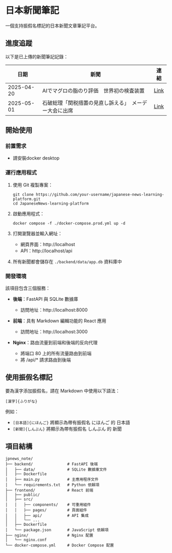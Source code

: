 # 日本新聞筆記

一個支持振假名標記的日本新聞文章筆記平台。


## 進度追蹤

以下是已上傳的新聞筆記記錄：

| 日期 | 新聞 | 連結 |
|------|------|------|
| 2025-04-20 | AIでマグロの脂のり評価　世界初の検査装置 | [Link](https://www.youtube.com/watch?v=CrAdYelsDVU) |
| 2025-05-01 | 石破総理「関税措置の見直し訴える」　メーデー大会に出席 | [Link](https://www.youtube.com/watch?v=spsDKEvBYu8)|

## 開始使用

### 前置需求

- 請安裝docker desktop

### 運行應用程式

1. 使用 Git 複製專案：
   ```
   git clone https://github.com/your-username/japanese-news-learning-platform.git
   cd JapaneseNews-learning-platform
   ```

2. 啟動應用程式：
   ```
   docker compose -f ./docker-compose.prod.yml up -d
   ```

3. 打開瀏覽器並輸入網址：
   - 網頁界面：http://localhost
   - API：http://localhost/api

4. 所有新聞都會儲存在 `./backend/data/app.db` 資料庫中

### 開發環境

該項目包含三個服務：

- **後端**：FastAPI 與 SQLite 數據庫
  - 訪問地址：http://localhost:8000
  
- **前端**：具有 Markdown 編輯功能的 React 應用
  - 訪問地址：http://localhost:3000
  
- **Nginx**：路由流量到前端和後端的反向代理
  - 將端口 80 上的所有流量路由到前端
  - 將 /api/* 請求路由到後端

## 使用振假名標記

要為漢字添加振假名，請在 Markdown 中使用以下語法：

```
[漢字]{ふりがな}
```

例如：
- `[日本語]{にほんご}` 將顯示為帶有振假名 にほんご 的 日本語
- `[新聞]{しんぶん}` 將顯示為帶有振假名 しんぶん 的 新聞

## 項目結構

```
jpnews_note/
├── backend/               # FastAPI 後端
│   ├── data/              # SQLite 數據庫文件
│   ├── Dockerfile
│   ├── main.py            # 主應用程序文件
│   └── requirements.txt   # Python 依賴項
├── frontend/              # React 前端
│   ├── public/
│   ├── src/
│   │   ├── components/    # 可重用組件
│   │   ├── pages/         # 頁面組件
│   │   ├── api/           # API 集成
│   │   └── ...
│   ├── Dockerfile
│   └── package.json       # JavaScript 依賴項
├── nginx/                 # Nginx 配置
│   └── nginx.conf
└── docker-compose.yml     # Docker Compose 配置
``` 
